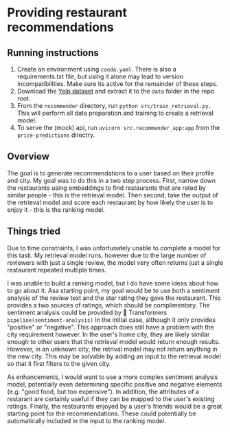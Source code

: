 # Providing restaurant recommendations

## Running instructions

1. Create an environment using `conda.yaml`. There is also a requirements.txt file, but using it alone may lead to version incompatibilities. Make sure its active for the remainder of these steps.
2. Download the [Yelp dataset](https://www.kaggle.com/yelp-dataset/yelp-dataset) and extract it to the `data` folder in the repo root.
3. From the `recommender` directory, run `python src/train_retrieval.py`. This will perform all data preparation and training to create a retrieval model.
4. To serve the (mock) api, run `uvicorn src.recommender_app:app` from the `price-predictions` directry.

## Overview

The goal is to generate recommendations to a user based on their profile and city.
My goal was to do this in a two step process.
First, narrow down the restaurants using embeddings to find restaurants that are rated by similar people - this is the retrieval model.
Then second, take the output of the retrieval model and score each restaurant by how likely the user is to enjoy it - this is the ranking model.

## Things tried

Due to time constraints, I was unfortunately unable to complete a model for this task.
My retrieval model runs, however due to the large number of reviewers with just a single review, the model very often returns just a single restaurant repeated multiple times.

I was unable to build a ranking model, but I do have some ideas about how to go about it.
Asa starting point, my goal would be to use both a sentiment analysis of the review text and the star rating they gave the restaurant.
This provides a two sources of ratings, which should be complimentary.
The sentiment analysis could be provided by 🤗 Transformers `pipeline(sentiment-analysis)` in the initial case, although it only provides "positive" or "negative".
This approach does still have a problem with the city requirement however.
In the user's home city, they are likely similar enough to other users that the retrieval model would return enough results.
However, in an unknown city, the retrival model may not return anything in the new city.
This may be solvable by adding an input to the retrieval model so that it first filters to the given city.

As enhancements, I would want to use a more complex sentiment analysis model, potentially even determining specific positive and negative elements (e.g. "good food, but too expensive").
In addition, the attributes of a restarant are certainly useful if they can be mapped to the user's existing ratings.
Finally, the restaurants enjoyed by a user's friends would be a great starting point for the recommendations.
These could potentially be automatically included in the input to the ranking model.
